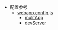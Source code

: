 * 配置参考
  * [webapp.config.js](zh-cn/config/webapp.config.md)
    * [mulitApp](zh-cn/config/webapp.config.md#mulitApp)
    * [devServer](zh-cn/config/webapp.config.md#devServer)


